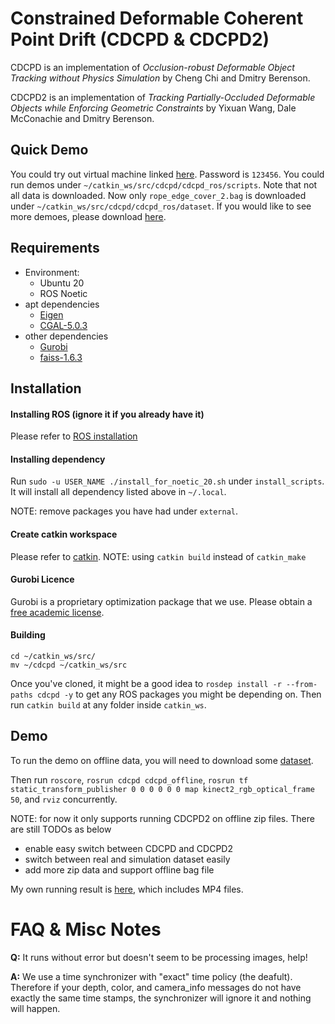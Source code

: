 Constrained Deformable Coherent Point Drift (CDCPD & CDCPD2)
=============

CDCPD is an implementation of *Occlusion-robust Deformable Object Tracking without Physics Simulation*
by Cheng Chi and Dmitry Berenson.

CDCPD2 is an implementation of *Tracking Partially-Occluded Deformable Objects while Enforcing Geometric Constraints*
by Yixuan Wang, Dale McConachie and Dmitry Berenson.

Quick Demo
------------
 You could try out virtual machine linked [here](https://drive.google.com/file/d/1N_l3ZRWVAIY1Mwr8b5D8uyWY96DrnUMm/view?usp=sharing). Password is `123456`. You could run demos under `~/catkin_ws/src/cdcpd/cdcpd_ros/scripts`. Note that not all data is downloaded. Now only `rope_edge_cover_2.bag` is downloaded under `~/catkin_ws/src/cdcpd/cdcpd_ros/dataset`. If you would like to see more demoes, please download [here](https://drive.google.com/drive/folders/1rnmUDIAFOpbrpt6wNurH6x2WF5xm_3ij?usp=sharing).

Requirements
------------
  * Environment:
    * Ubuntu 20
    * ROS Noetic
  * apt dependencies
    * [Eigen](http://eigen.tuxfamily.org/dox/GettingStarted.html)
    * [CGAL-5.0.3](https://github.com/CGAL/cgal/releases/tag/releases%2FCGAL-5.0.3)
  * other dependencies
    * [Gurobi](https://www.gurobi.com/)
    * [faiss-1.6.3](https://github.com/facebookresearch/faiss)

Installation
------------

#### Installing ROS (ignore it if you already have it)

Please refer to [ROS installation](http://wiki.ros.org/ROS/Installation)

#### Installing dependency

Run `sudo -u USER_NAME ./install_for_noetic_20.sh` under `install_scripts`. It will install all dependency listed above in `~/.local`.

NOTE: remove packages you have had under `external`.

#### Create catkin workspace

Please refer to [catkin](http://wiki.ros.org/catkin#Installing_catkin). NOTE: using `catkin build` instead of `catkin_make`

#### Gurobi Licence

Gurobi is a proprietary optimization package that we use. Please obtain a [free academic license](https://www.gurobi.com/academia/academic-program-and-licenses).

#### Building

```
cd ~/catkin_ws/src/
mv ~/cdcpd ~/catkin_ws/src
```

Once you've cloned, it might be a good idea to `rosdep install -r --from-paths cdcpd -y` to get any ROS packages you might be depending on. Then run `catkin build` at any folder inside `catkin_ws`.

Demo
------------
To run the demo on offline data, you will need to download some [dataset](https://drive.google.com/drive/folders/1rnmUDIAFOpbrpt6wNurH6x2WF5xm_3ij?usp=sharing).

Then run `roscore`, `rosrun cdcpd cdcpd_offline`, `rosrun tf static_transform_publisher 0 0 0 0 0 0 map kinect2_rgb_optical_frame 50`, and `rviz` concurrently.

NOTE: for now it only supports running CDCPD2 on offline zip files. There are still TODOs as below
- enable easy switch between CDCPD and CDCPD2
- switch between real and simulation dataset easily
- add more zip data and support offline bag file

My own running result is [here](https://drive.google.com/drive/folders/1MZTR-hEaU5czsxzUIKvPnCCAEd29aM4u?usp=sharing), which includes MP4 files.

# FAQ & Misc Notes

**Q:** It runs without error but doesn't seem to be processing images, help!

**A:** We use a time synchronizer with "exact" time policy (the deafult). Therefore if your depth, color, and camera_info messages do not have exactly the same time stamps, the synchronizer will ignore it and nothing will happen.
